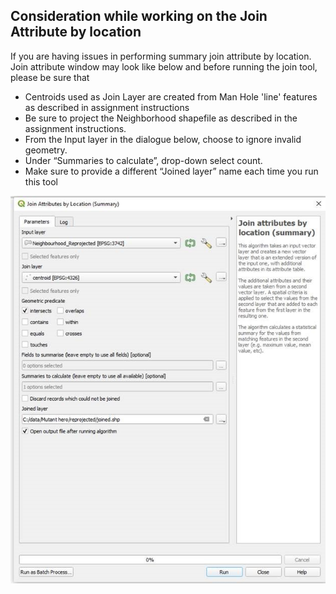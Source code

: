## Consideration while working on the Join Attribute by location

If you are having issues in performing summary join attribute by location. Join attribute window may look like below and before running the join tool, please be sure that
                                                                                                                                                                                                                                           
* Centroids used as Join Layer are created from Man Hole 'line' features as described in assignment instructions
* Be sure to project the Neighborhood shapefile as described in the assignment instructions.
* From the Input layer in the dialogue below, choose to ignore invalid geometry. 
* Under “Summaries to calculate”, drop-down select count.
* Make sure to provide a different “Joined layer” name each time you run this tool

![Join Attribute by location dialog](https://raw.githubusercontent.com/ua-gist415-spring-2022-201/2-4-qgis-mutant-team/master/join%20by%20attribute.jpg?token=GHSAT0AAAAAABSE5L4BSOCGTUBN6AWALSPAYRQ55LQ)
